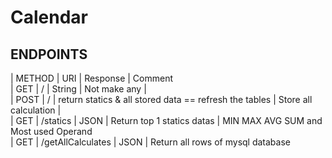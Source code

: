 # Calendar


## ENDPOINTS
| METHOD | URI               | Response | Comment <br>
| GET    | /                  | String | Not make any |  <br>
| POST   | /                  | return statics & all stored data == refresh the tables | Store all calculation | <br>
| GET    | /statics           | JSON | Return top 1 statics datas | MIN MAX AVG SUM and Most used Operand <br>
| GET    | /getAllCalculates  | JSON | Return all rows of mysql database <br>
